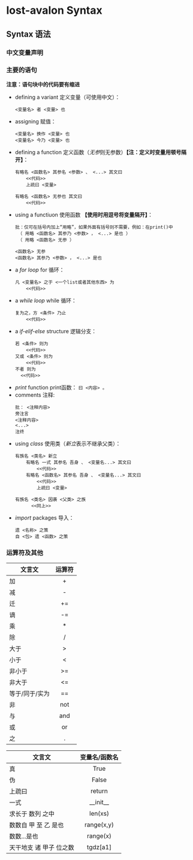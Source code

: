 # lost-avalon Syntax

## Syntax 语法

### 中文变量声明

<!--
* 在使用中文变量名前需要提前声明
* 使用语句： `有参者 <变量1> <变量2> <...>`
* 注意由于lost-avalon程式的原理，该语句仅可声明一次，否则会导致变量名混乱
-->

### 主要的语句

**注意：语句块中的代码要有缩进**

* defining a variant 定义变量（可使用中文）：
  ```
  <变量名> 者 <变量> 也
  ```
* assigning 赋值：
  ```
  <变量名> 换作 <变量> 也  
  <变量名> 今乃 <变量> 也
  ```
* defining a function 定义函数（*无参*则无参数）**【注：定义时变量用顿号隔开】**：
  ```
  有略名 <函数名> 其参名 <参数> 、 <...> 其文曰
      <<代码>>
      上疏曰 <变量>
  ```
  ```
  有略名 <函数名> 无参也 其文曰
      <<代码>>
  ```
* using a functiuon 使用函数 **【使用时用逗号将变量隔开】**：
  ```
  批：仅可在括号内加上“用略”，如果外面有括号则不需要，例如：在print()中
   （ 用略 <函数名> 其参乃 <参数> ， <...> 是也 ）
   （ 用略 <函数名> 无参 ）
  ```
  ```
  <函数名> 无参
  <函数名> 其参乃 <参数> ， <...> 是也
  ```
* a *for loop* for 循环：
  ```
  凡 <变量名> 之于 <一个list或者其他东西> 为
      <<代码>>
  ```
* a *while loop* while 循环：
  ```
  复为之，方 <条件> 乃止
      <<代码>>
  ```
* a *if-elif-else* structure 逻辑分支：
  ```
  若 <条件> 则为
      <<代码>>
  又或 <条件> 则为
      <<代码>>
  不者 则为
    <<代码>>
  ```
* *print* function print函数： `曰 <内容> 。`
* comments 注释:
  ```
  批： <注释内容>
  旁注言
  <注释内容>
  <...>
  注终
  ```
* using *class* 使用类（*新立*表示不继承父类）：
  ```
  有族名 <类名> 新立
      有略名 一式 其参名 吾身 、 <变量名...> 其文曰
          <<代码>>
      有略名 <函数名> 其参名 吾身 、 <变量名...> 其文曰
          <<代码>>
          上疏曰 <变量>
  ```
  ```
  有族名 <类名> 因袭 <父类> 之族
        <<同上>>
  ```
* *import* packages 导入：
  ```
  遗 <名称> 之策
  自 <包> 遗 <函数> 之策
  ```

### 运算符及其他

| 文言文         | 运算符 |
| -------------- | :----: |
| 加             |   +    |
| 减             |   -    |
| 迁             |   +=   |
| 谪             |   -=   |
| 乘             |   *    |
| 除             |   /    |
| 大于           |   >    |
| 小于           |   <    |
| 非小于         |   >=   |
| 非大于         |   <=   |
| 等于/同于/实为 |   ==   |
| 非             |  not   |
| 与             |  and   |
| 或             |   or   |
| 之             |   .    |

| 文言文                  | 变量名/函数名 |
| ----------------------- | :-----------: |
| 真                      |     True      |
| 伪                      |     False     |
| 上疏曰                  |    return     |
| 一式                    | \_\_init\_\_  |
| 求长于 数列 之中        |    len(xs)    |
| 数数自 甲 至 乙 是也    |  range(x,y)   |
| 数数...是也             |   range(x)    |
| 天干地支 诸 甲子 位之数 |  tgdz\[a1\]   |
